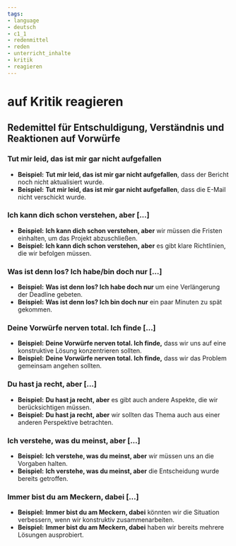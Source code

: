 ```yaml
---
tags:
- language
- deutsch
- c1_1
- redenmittel
- reden
- unterricht_inhalte
- kritik
- reagieren
---
```



# auf Kritik reagieren

## Redemittel für Entschuldigung, Verständnis und Reaktionen auf Vorwürfe

### Tut mir leid, das ist mir gar nicht aufgefallen

- __Beispiel:__ __Tut mir leid, das ist mir gar nicht aufgefallen__, dass der Bericht noch nicht aktualisiert wurde.
- __Beispiel:__ __Tut mir leid, das ist mir gar nicht aufgefallen__, dass die E-Mail nicht verschickt wurde.

### Ich kann dich schon verstehen, aber [...]

- __Beispiel:__ __Ich kann dich schon verstehen, aber__ wir müssen die Fristen einhalten, um das Projekt abzuschließen.
- __Beispiel:__ __Ich kann dich schon verstehen, aber__ es gibt klare Richtlinien, die wir befolgen müssen.

### Was ist denn los? Ich habe/bin doch nur [...]

- __Beispiel:__ __Was ist denn los? Ich habe doch nur__ um eine Verlängerung der Deadline gebeten.
- __Beispiel:__ __Was ist denn los? Ich bin doch nur__ ein paar Minuten zu spät gekommen.

### Deine Vorwürfe nerven total. Ich finde [...]

- __Beispiel:__ __Deine Vorwürfe nerven total. Ich finde,__ dass wir uns auf eine konstruktive Lösung konzentrieren sollten.
- __Beispiel:__ __Deine Vorwürfe nerven total. Ich finde,__ dass wir das Problem gemeinsam angehen sollten.

### Du hast ja recht, aber [...]

- __Beispiel:__ __Du hast ja recht, aber__ es gibt auch andere Aspekte, die wir berücksichtigen müssen.
- __Beispiel:__ __Du hast ja recht, aber__ wir sollten das Thema auch aus einer anderen Perspektive betrachten.

### Ich verstehe, was du meinst, aber [...]

- __Beispiel:__ __Ich verstehe, was du meinst, aber__ wir müssen uns an die Vorgaben halten.
- __Beispiel:__ __Ich verstehe, was du meinst, aber__ die Entscheidung wurde bereits getroffen.

### Immer bist du am Meckern, dabei [...]

- __Beispiel:__ __Immer bist du am Meckern, dabei__ könnten wir die Situation verbessern, wenn wir konstruktiv zusammenarbeiten.
- __Beispiel:__ __Immer bist du am Meckern, dabei__ haben wir bereits mehrere Lösungen ausprobiert.
